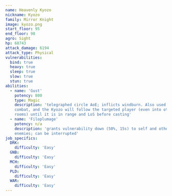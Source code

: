 ```yaml
---
name: Heavenly Kyozo
nickname: Kyozo
family: Mirror Knight
image: kyozo.png
start_floor: 95
end_floor: 98
agro: Sight
hp: 68743
attack_damage: 6194
attack_type: Physical
vulnerabilities:
  bind: true
  heavy: true
  sleep: true
  slow: true
  stun: true
abilities:
  - name: 'Gust'
    potency: 800
    type: Magic
    description: 'telegraphed circle AoE; inflicts windburn. Also used out of
    combat, and the Kyozo will follow the targeted player (even into other
    rooms) until it is in range and LoS before casting'
  - name: 'Filoplumage'
    potency: n/a
    description: 'grants vulnerability down (50%, 15s) to self and other nearby
    enemies; can be interrupted'
job_specifics:
  DRK:
    difficulty: 'Easy'
  GNB:
    difficulty: 'Easy'
  MCH:
    difficulty: 'Easy'
  PLD:
    difficulty: 'Easy'
  WAR:
    difficulty: 'Easy'
---
```

